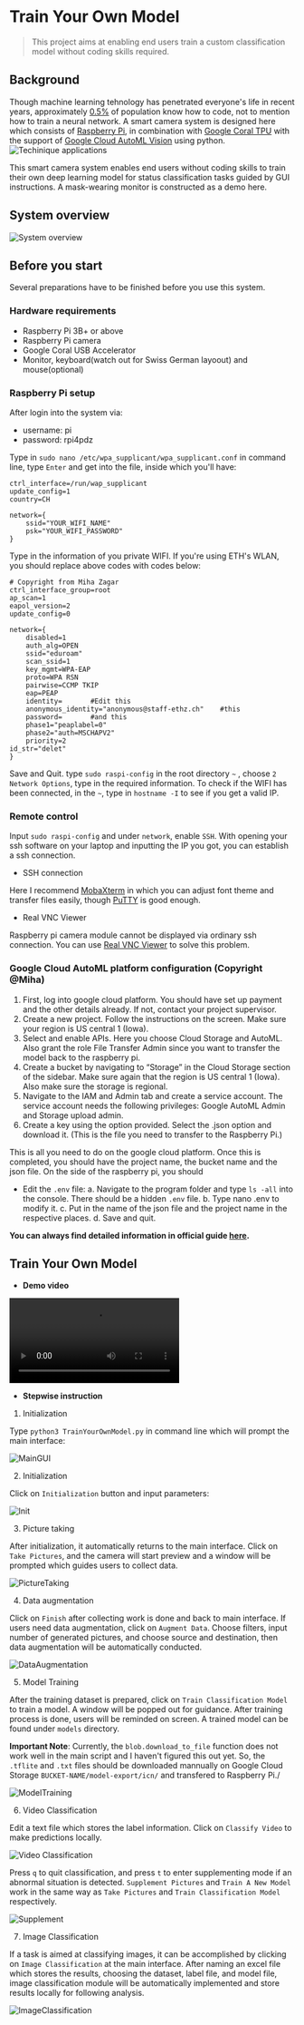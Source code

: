 # Train Your Own Model
> This project aims at enabling end users train a custom classification model without coding skills required.

## Background
Though machine learning tehnology has penetrated everyone's life in recent years, 
approximately [0.5%](https://www.future-processing.com/blog/how-many-developers-are-there-in-the-world-in-2019)
of population know how to code, not to mention how to train a neural network. 
A smart camera system is designed here which consists of [Raspberry Pi](https://www.raspberrypi.org/),
in combination with [Google Coral TPU](https://coral.ai/products/accelerator/) with the support of
[Google Cloud AutoML Vision](https://cloud.google.com/vision/automl/docs/tutorial#tutorial-vision-dataset-python)
using python.
![Techinique applications](PIctures/UsedTechnique.png)

This smart camera system enables end users without coding skills to train their own deep learning model
for status classification tasks guided by GUI instructions. A mask-wearing monitor is constructed as a demo here.

## System overview
![System overview](PIctures/HeadPic.png)

## Before you start
Several preparations have to be finished before you use this system.
### Hardware requirements
- Raspberry Pi 3B+ or above
- Raspberry Pi camera
- Google Coral USB Accelerator
- Monitor, keyboard(watch out for Swiss German layoout) and mouse(optional)

### Raspberry Pi setup

After login into the system via:

- username: pi
- password: rpi4pdz

Type in `sudo nano /etc/wpa_supplicant/wpa_supplicant.conf` in command line, type `Enter` and get into the file, inside which you'll have:

```
ctrl_interface=/run/wap_supplicant
update_config=1
country=CH

network={
	ssid="YOUR_WIFI_NAME"
	psk="YOUR_WIFI_PASSWORD"
}
```

Type in the information of you private WIFI. If you're using ETH's WLAN, you should replace above codes with codes below:

```
# Copyright from Miha Zagar
ctrl_interface_group=root
ap_scan=1
eapol_version=2
update_config=0

network={
	disabled=1
	auth_alg=OPEN
	ssid="eduroam"
	scan_ssid=1
	key_mgmt=WPA-EAP
	proto=WPA RSN
	pairwise=CCMP TKIP
	eap=PEAP
	identity=		#Edit this
	anonymous_identity="anonymous@staff-ethz.ch"	#this
	password=		#and this
	phase1="peaplabel=0"
	phase2="auth=MSCHAPV2"
	priority=2
id_str="delet"
}
```

Save and Quit. type `sudo raspi-config` in the root directory `~` , 
choose `2 Network Options`, type in the required information. 
To check if the WIFI has been connected, in the `~`, 
type in `hostname -I` to see if you get a valid IP.

### Remote control
Input `sudo raspi-config` and under `network`, enable `SSH`. 
With opening your ssh software on your laptop and inputting the IP you got, 
you can establish a ssh connection.

- SSH connection

Here I recommend [MobaXterm](https://mobaxterm.mobatek.net/) in which you can 
adjust font theme and transfer files easily, 
though [PuTTY](https://www.putty.org/) is good enough.

- Real VNC Viewer

Raspberry pi camera module cannot be displayed via ordinary ssh connection. 
You can use [Real VNC Viewer](https://www.realvnc.com/en/connect/download/viewer/)
to solve this problem.

### Google Cloud AutoML platform configuration (Copyright @Miha)
1. First, log into google cloud platform. You should have set up payment and the other details already. If not, contact your project supervisor.
2. Create a new project. Follow the instructions on the screen. Make sure your region is US central 1 (Iowa). 
3. Select and enable APIs. Here you choose Cloud Storage and AutoML. 
Also grant the role File Transfer Admin since you want to transfer the model back to the raspberry pi. 
4. Create a bucket by navigating to “Storage” in the Cloud Storage section of the sidebar. 
Make sure again that the region is US central 1 (Iowa). Also make sure the storage is regional. 
5. Navigate to the IAM and Admin tab and create a service account. 
The service account needs the following privileges: Google AutoML Admin and Storage upload admin. 
6. Create a key using the option provided. Select the .json option and download it. (This is the file you need to transfer to the Raspberry Pi.)

This is all you need to do on the google cloud platform.
Once this is completed, you should have the project name, the bucket name and the json file.
On the side of the raspberry pi, you should

- Edit the `.env` file: 
    a. Navigate to the program folder and type `ls -all` into the console. There should be a hidden `.env` file. 
    b. Type nano .env to modify it. 
    c. Put in the name of the json file and the project name in the respective places. 
    d. Save and quit.

**You can always find detailed information in official guide [here](https://cloud.google.com/vision/automl/docs/before-you-begin).**

## Train Your Own Model
- **Demo video**

![Demo](PIctures/Demo.mp4)

- **Stepwise instruction**
1. Initialization

Type `python3 TrainYourOwnModel.py` in command line which will prompt the main interface:

![MainGUI](PIctures/MainGUI.png)

2. Initialization

Click on `Initialization` button and input parameters:

![Init](PIctures/Init.png)

3. Picture taking

After initialization, it automatically returns to the main interface. 
Click on `Take Pictures`, and the camera will start preview and a window will be prompted which guides users to collect data. 

![PictureTaking](PIctures/PictureTaking.png)

4. Data augmentation

Click on `Finish` after collecting work is done and back to main interface. If users need data augmentation, click on `Augment Data`. 
Choose filters, input number of generated pictures, and choose source and destination, then data augmentation will be automatically conducted. 

![DataAugmentation](PIctures/DataAugmentation.png)

5. Model Training

After the training dataset is prepared, click on `Train Classification Model` to train a model. A window will be popped out for guidance. 
After training process is done, users will be reminded on screen. A trained model can be found under `models` directory.

**Important Note**: Currently, the `blob.download_to_file` function does not work well in the main script and I haven't figured this out yet. 
So, the `.tflite` and `.txt` files should be downloaded mannually on Google Cloud Storage `BUCKET-NAME/model-export/icn/` and transfered to Raspberry Pi./ 

![ModelTraining](PIctures/ModelTraining.png)

6. Video Classification

Edit a text file which stores the label information. Click on `Classify Video` to make predictions locally.

![Video Classification](PIctures/VideoClassification.png)

Press `q` to quit classification, and press `t` to enter supplementing mode if an abnormal situation is detected. 
`Supplement Pictures` and `Train Α New Model` work in the same way as `Take Pictures` and `Train Classification Model` respectively.

![Supplement](PIctures/Supplement.png)

7. Image Classification

If a task is aimed at classifying images, it can be accomplished by clicking on `Image Classification` at the main interface. 
After naming an excel file which stores the results, choosing the dataset, label file, and model file, 
image classification module will be automatically implemented and store results locally for following analysis.

![ImageClassification](PIctures/ImageClassification.png)


